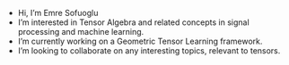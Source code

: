 - Hi, I’m Emre Sofuoglu
- I’m interested in Tensor Algebra and related concepts in signal processing and machine learning.
- I’m currently working on a Geometric Tensor Learning framework.
- I’m looking to collaborate on any interesting topics, relevant to tensors.
